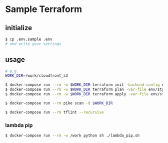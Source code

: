 # Sample Terraform

## initialize

```sh
$ cp .env.sample .env
# and write your settings
```

## usage

```sh
# e.g.
WORK_DIR=/work/cloudfront_s3
```

```sh
$ docker-compose run --rm -w $WORK_DIR terraform init -backend-config env/stg/backend.tfbackend -reconfigure
$ docker-compose run --rm -w $WORK_DIR terraform plan -var-file env/stg/main.tfvars
$ docker-compose run --rm -w $WORK_DIR terraform apply -var-file env/stg/main.tfvars
```

```sh
$ docker-compose run --rm pike scan -d $WORK_DIR
```

```sh
$ docker-compose run --rm tflint --recursive
```

### lambda pip

```sh
$ docker-compose run --rm -w /work python sh ./lambda_pip.sh
```
